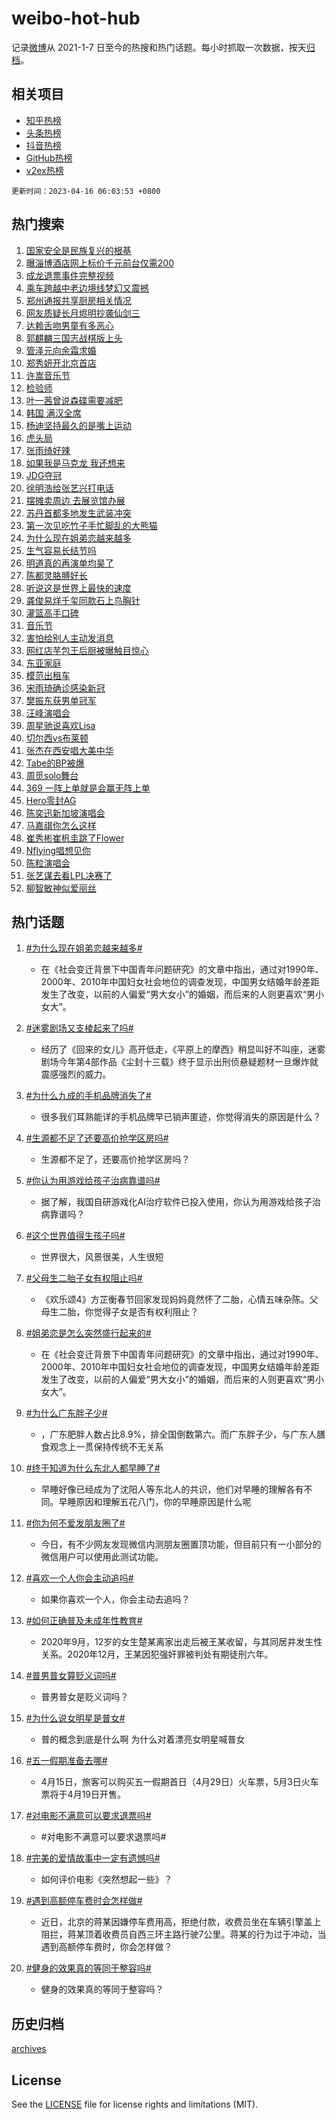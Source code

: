 # weibo-hot-hub

记录[微博](https://www.weibo.com)从 2021-1-7 日至今的热搜和热门话题。每小时抓取一次数据，按天[归档](archives)。

## 相关项目

- [知乎热榜](https://github.com/lonnyzhang423/zhihu-hot-hub)
- [头条热榜](https://github.com/lonnyzhang423/toutiao-hot-hub)
- [抖音热榜](https://github.com/lonnyzhang423/douyin-hot-hub)
- [GitHub热榜](https://github.com/lonnyzhang423/github-hot-hub)
- [v2ex热榜](https://github.com/lonnyzhang423/v2ex-hot-hub)


`更新时间：2023-04-16 06:03:53 +0800`

## 热门搜索

1. [国家安全是民族复兴的根基](https://m.weibo.cn/search?containerid=100103type%3D1%26t%3D10%26q%3D%23%E5%9B%BD%E5%AE%B6%E5%AE%89%E5%85%A8%E6%98%AF%E6%B0%91%E6%97%8F%E5%A4%8D%E5%85%B4%E7%9A%84%E6%A0%B9%E5%9F%BA%23&stream_entry_id=51&isnewpage=1&extparam=seat%3D1%26pos%3D0%26stream_entry_id%3D51%26cate%3D10103%26dgr%3D0%26filter_type%3Drealtimehot%26c_type%3D51%26display_time%3D1681596232%26pre_seqid%3D168159623212702736917&luicode=10000011&lfid=106003type%253D25%2526t%253D3%2526disable_hot%253D1%2526filter_type%253Drealtimehot)
1. [曝淄博酒店网上标价千元前台仅需200](https://m.weibo.cn/search?containerid=100103type%3D1%26t%3D10%26q%3D%23%E6%9B%9D%E6%B7%84%E5%8D%9A%E9%85%92%E5%BA%97%E7%BD%91%E4%B8%8A%E6%A0%87%E4%BB%B7%E5%8D%83%E5%85%83%E5%89%8D%E5%8F%B0%E4%BB%85%E9%9C%80200%23&stream_entry_id=31&isnewpage=1&extparam=seat%3D1%26realpos%3D1%26stream_entry_id%3D31%26flag%3D0%26dgr%3D0%26band_rank%3D1%26pos%3D0%26q%3D%2523%25E6%259B%259D%25E6%25B7%2584%25E5%258D%259A%25E9%2585%2592%25E5%25BA%2597%25E7%25BD%2591%25E4%25B8%258A%25E6%25A0%2587%25E4%25BB%25B7%25E5%258D%2583%25E5%2585%2583%25E5%2589%258D%25E5%258F%25B0%25E4%25BB%2585%25E9%259C%2580200%2523%26lcate%3D5001%26filter_type%3Drealtimehot%26c_type%3D31%26cate%3D5001%26display_time%3D1681596232%26pre_seqid%3D168159623212702736917&luicode=10000011&lfid=106003type%253D25%2526t%253D3%2526disable_hot%253D1%2526filter_type%253Drealtimehot)
1. [成龙退票事件完整视频](https://m.weibo.cn/search?containerid=100103type%3D1%26t%3D10%26q%3D%23%E6%88%90%E9%BE%99%E9%80%80%E7%A5%A8%E4%BA%8B%E4%BB%B6%E5%AE%8C%E6%95%B4%E8%A7%86%E9%A2%91%23&stream_entry_id=31&isnewpage=1&extparam=seat%3D1%26realpos%3D2%26stream_entry_id%3D31%26flag%3D0%26dgr%3D0%26band_rank%3D2%26pos%3D1%26q%3D%2523%25E6%2588%2590%25E9%25BE%2599%25E9%2580%2580%25E7%25A5%25A8%25E4%25BA%258B%25E4%25BB%25B6%25E5%25AE%258C%25E6%2595%25B4%25E8%25A7%2586%25E9%25A2%2591%2523%26lcate%3D5001%26filter_type%3Drealtimehot%26c_type%3D31%26cate%3D5001%26display_time%3D1681596232%26pre_seqid%3D168159623212702736917&luicode=10000011&lfid=106003type%253D25%2526t%253D3%2526disable_hot%253D1%2526filter_type%253Drealtimehot)
1. [乘车跨越中老边境线梦幻又震撼](https://m.weibo.cn/search?containerid=100103type%3D1%26t%3D10%26q%3D%23%E4%B9%98%E8%BD%A6%E8%B7%A8%E8%B6%8A%E4%B8%AD%E8%80%81%E8%BE%B9%E5%A2%83%E7%BA%BF%E6%A2%A6%E5%B9%BB%E5%8F%88%E9%9C%87%E6%92%BC%23&stream_entry_id=31&isnewpage=1&extparam=seat%3D1%26realpos%3D3%26stream_entry_id%3D31%26flag%3D0%26dgr%3D0%26band_rank%3D3%26pos%3D2%26q%3D%2523%25E4%25B9%2598%25E8%25BD%25A6%25E8%25B7%25A8%25E8%25B6%258A%25E4%25B8%25AD%25E8%2580%2581%25E8%25BE%25B9%25E5%25A2%2583%25E7%25BA%25BF%25E6%25A2%25A6%25E5%25B9%25BB%25E5%258F%2588%25E9%259C%2587%25E6%2592%25BC%2523%26lcate%3D5001%26filter_type%3Drealtimehot%26c_type%3D31%26cate%3D5001%26display_time%3D1681596232%26pre_seqid%3D168159623212702736917&luicode=10000011&lfid=106003type%253D25%2526t%253D3%2526disable_hot%253D1%2526filter_type%253Drealtimehot)
1. [郑州通报共享厨房相关情况](https://m.weibo.cn/search?containerid=100103type%3D1%26t%3D10%26q%3D%23%E9%83%91%E5%B7%9E%E9%80%9A%E6%8A%A5%E5%85%B1%E4%BA%AB%E5%8E%A8%E6%88%BF%E7%9B%B8%E5%85%B3%E6%83%85%E5%86%B5%23&stream_entry_id=31&isnewpage=1&extparam=seat%3D1%26realpos%3D4%26stream_entry_id%3D31%26flag%3D0%26dgr%3D0%26band_rank%3D4%26pos%3D3%26q%3D%2523%25E9%2583%2591%25E5%25B7%259E%25E9%2580%259A%25E6%258A%25A5%25E5%2585%25B1%25E4%25BA%25AB%25E5%258E%25A8%25E6%2588%25BF%25E7%259B%25B8%25E5%2585%25B3%25E6%2583%2585%25E5%2586%25B5%2523%26lcate%3D5001%26filter_type%3Drealtimehot%26c_type%3D31%26cate%3D5001%26display_time%3D1681596232%26pre_seqid%3D168159623212702736917&luicode=10000011&lfid=106003type%253D25%2526t%253D3%2526disable_hot%253D1%2526filter_type%253Drealtimehot)
1. [网友质疑长月烬明抄袭仙剑三](https://m.weibo.cn/search?containerid=100103type%3D1%26t%3D10%26q%3D%23%E7%BD%91%E5%8F%8B%E8%B4%A8%E7%96%91%E9%95%BF%E6%9C%88%E7%83%AC%E6%98%8E%E6%8A%84%E8%A2%AD%E4%BB%99%E5%89%91%E4%B8%89%23&stream_entry_id=31&isnewpage=1&extparam=seat%3D1%26realpos%3D5%26stream_entry_id%3D31%26flag%3D0%26dgr%3D0%26band_rank%3D5%26pos%3D4%26q%3D%2523%25E7%25BD%2591%25E5%258F%258B%25E8%25B4%25A8%25E7%2596%2591%25E9%2595%25BF%25E6%259C%2588%25E7%2583%25AC%25E6%2598%258E%25E6%258A%2584%25E8%25A2%25AD%25E4%25BB%2599%25E5%2589%2591%25E4%25B8%2589%2523%26lcate%3D5001%26filter_type%3Drealtimehot%26c_type%3D31%26cate%3D5001%26display_time%3D1681596232%26pre_seqid%3D168159623212702736917&luicode=10000011&lfid=106003type%253D25%2526t%253D3%2526disable_hot%253D1%2526filter_type%253Drealtimehot)
1. [达赖舌吻男童有多恶心](https://m.weibo.cn/search?containerid=100103type%3D1%26t%3D10%26q%3D%E8%BE%BE%E8%B5%96%E8%88%8C%E5%90%BB%E7%94%B7%E7%AB%A5%E6%9C%89%E5%A4%9A%E6%81%B6%E5%BF%83&stream_entry_id=31&isnewpage=1&extparam=seat%3D1%26realpos%3D6%26stream_entry_id%3D31%26flag%3D2%26dgr%3D0%26band_rank%3D6%26pos%3D5%26q%3D%25E8%25BE%25BE%25E8%25B5%2596%25E8%2588%258C%25E5%2590%25BB%25E7%2594%25B7%25E7%25AB%25A5%25E6%259C%2589%25E5%25A4%259A%25E6%2581%25B6%25E5%25BF%2583%26lcate%3D5001%26filter_type%3Drealtimehot%26c_type%3D31%26cate%3D5001%26display_time%3D1681596232%26pre_seqid%3D168159623212702736917&luicode=10000011&lfid=106003type%253D25%2526t%253D3%2526disable_hot%253D1%2526filter_type%253Drealtimehot)
1. [郭麒麟三国志战棋版上头](https://m.weibo.cn/search?containerid=100103type%3D1%26t%3D10%26q%3D%23%E9%83%AD%E9%BA%92%E9%BA%9F%E4%B8%89%E5%9B%BD%E5%BF%97%E6%88%98%E6%A3%8B%E7%89%88%E4%B8%8A%E5%A4%B4%23&stream_entry_id=31&isnewpage=1&extparam=seat%3D1%26stream_entry_id%3D31%26adid%3D186365%26dgr%3D0%26band_rank%3D7%26topic_ad%3D1%26pos%3D6%26q%3D%2523%25E9%2583%25AD%25E9%25BA%2592%25E9%25BA%259F%25E4%25B8%2589%25E5%259B%25BD%25E5%25BF%2597%25E6%2588%2598%25E6%25A3%258B%25E7%2589%2588%25E4%25B8%258A%25E5%25A4%25B4%2523%26lcate%3D5001%26filter_type%3Drealtimehot%26c_type%3D31%26cate%3D5001%26display_time%3D1681596232%26pre_seqid%3D168159623212702736917&luicode=10000011&lfid=106003type%253D25%2526t%253D3%2526disable_hot%253D1%2526filter_type%253Drealtimehot)
1. [管泽元向余霜求婚](https://m.weibo.cn/search?containerid=100103type%3D1%26t%3D10%26q%3D%23%E7%AE%A1%E6%B3%BD%E5%85%83%E5%90%91%E4%BD%99%E9%9C%9C%E6%B1%82%E5%A9%9A%23&stream_entry_id=31&isnewpage=1&extparam=seat%3D1%26realpos%3D7%26stream_entry_id%3D31%26flag%3D0%26dgr%3D0%26band_rank%3D7%26pos%3D7%26q%3D%2523%25E7%25AE%25A1%25E6%25B3%25BD%25E5%2585%2583%25E5%2590%2591%25E4%25BD%2599%25E9%259C%259C%25E6%25B1%2582%25E5%25A9%259A%2523%26lcate%3D5001%26filter_type%3Drealtimehot%26c_type%3D31%26cate%3D5001%26display_time%3D1681596232%26pre_seqid%3D168159623212702736917&luicode=10000011&lfid=106003type%253D25%2526t%253D3%2526disable_hot%253D1%2526filter_type%253Drealtimehot)
1. [郑秀妍开北京首店](https://m.weibo.cn/search?containerid=100103type%3D1%26t%3D10%26q%3D%23%E9%83%91%E7%A7%80%E5%A6%8D%E5%BC%80%E5%8C%97%E4%BA%AC%E9%A6%96%E5%BA%97%23&stream_entry_id=31&isnewpage=1&extparam=seat%3D1%26realpos%3D8%26stream_entry_id%3D31%26flag%3D0%26dgr%3D0%26band_rank%3D8%26pos%3D8%26q%3D%2523%25E9%2583%2591%25E7%25A7%2580%25E5%25A6%258D%25E5%25BC%2580%25E5%258C%2597%25E4%25BA%25AC%25E9%25A6%2596%25E5%25BA%2597%2523%26lcate%3D5001%26filter_type%3Drealtimehot%26c_type%3D31%26cate%3D5001%26display_time%3D1681596232%26pre_seqid%3D168159623212702736917&luicode=10000011&lfid=106003type%253D25%2526t%253D3%2526disable_hot%253D1%2526filter_type%253Drealtimehot)
1. [许嵩音乐节](https://m.weibo.cn/search?containerid=100103type%3D1%26t%3D10%26q%3D%E8%AE%B8%E5%B5%A9%E9%9F%B3%E4%B9%90%E8%8A%82&stream_entry_id=31&isnewpage=1&extparam=seat%3D1%26realpos%3D9%26stream_entry_id%3D31%26flag%3D0%26dgr%3D0%26band_rank%3D9%26pos%3D9%26q%3D%25E8%25AE%25B8%25E5%25B5%25A9%25E9%259F%25B3%25E4%25B9%2590%25E8%258A%2582%26lcate%3D5001%26filter_type%3Drealtimehot%26c_type%3D31%26cate%3D5001%26display_time%3D1681596232%26pre_seqid%3D168159623212702736917&luicode=10000011&lfid=106003type%253D25%2526t%253D3%2526disable_hot%253D1%2526filter_type%253Drealtimehot)
1. [检验师](https://m.weibo.cn/search?containerid=100103type%3D1%26t%3D10%26q%3D%E6%A3%80%E9%AA%8C%E5%B8%88&stream_entry_id=31&isnewpage=1&extparam=seat%3D1%26realpos%3D10%26stream_entry_id%3D31%26flag%3D0%26dgr%3D0%26band_rank%3D10%26pos%3D10%26q%3D%25E6%25A3%2580%25E9%25AA%258C%25E5%25B8%2588%26lcate%3D5001%26filter_type%3Drealtimehot%26c_type%3D31%26cate%3D5001%26display_time%3D1681596232%26pre_seqid%3D168159623212702736917&luicode=10000011&lfid=106003type%253D25%2526t%253D3%2526disable_hot%253D1%2526filter_type%253Drealtimehot)
1. [叶一茜曾说森碟需要减肥](https://m.weibo.cn/search?containerid=100103type%3D1%26t%3D10%26q%3D%23%E5%8F%B6%E4%B8%80%E8%8C%9C%E6%9B%BE%E8%AF%B4%E6%A3%AE%E7%A2%9F%E9%9C%80%E8%A6%81%E5%87%8F%E8%82%A5%23&stream_entry_id=31&isnewpage=1&extparam=seat%3D1%26realpos%3D11%26stream_entry_id%3D31%26flag%3D0%26dgr%3D0%26band_rank%3D11%26pos%3D11%26q%3D%2523%25E5%258F%25B6%25E4%25B8%2580%25E8%258C%259C%25E6%259B%25BE%25E8%25AF%25B4%25E6%25A3%25AE%25E7%25A2%259F%25E9%259C%2580%25E8%25A6%2581%25E5%2587%258F%25E8%2582%25A5%2523%26lcate%3D5001%26filter_type%3Drealtimehot%26c_type%3D31%26cate%3D5001%26display_time%3D1681596232%26pre_seqid%3D168159623212702736917&luicode=10000011&lfid=106003type%253D25%2526t%253D3%2526disable_hot%253D1%2526filter_type%253Drealtimehot)
1. [韩国 满汉全席](https://m.weibo.cn/search?containerid=100103type%3D1%26t%3D10%26q%3D%E9%9F%A9%E5%9B%BD+%E6%BB%A1%E6%B1%89%E5%85%A8%E5%B8%AD&stream_entry_id=31&isnewpage=1&extparam=seat%3D1%26realpos%3D12%26stream_entry_id%3D31%26flag%3D0%26dgr%3D0%26band_rank%3D12%26pos%3D12%26q%3D%25E9%259F%25A9%25E5%259B%25BD%2520%25E6%25BB%25A1%25E6%25B1%2589%25E5%2585%25A8%25E5%25B8%25AD%26lcate%3D5001%26filter_type%3Drealtimehot%26c_type%3D31%26cate%3D5001%26display_time%3D1681596232%26pre_seqid%3D168159623212702736917&luicode=10000011&lfid=106003type%253D25%2526t%253D3%2526disable_hot%253D1%2526filter_type%253Drealtimehot)
1. [杨迪坚持最久的是嘴上运动](https://m.weibo.cn/search?containerid=100103type%3D1%26t%3D10%26q%3D%23%E6%9D%A8%E8%BF%AA%E5%9D%9A%E6%8C%81%E6%9C%80%E4%B9%85%E7%9A%84%E6%98%AF%E5%98%B4%E4%B8%8A%E8%BF%90%E5%8A%A8%23&stream_entry_id=31&isnewpage=1&extparam=seat%3D1%26realpos%3D13%26stream_entry_id%3D31%26flag%3D0%26dgr%3D0%26band_rank%3D13%26pos%3D13%26q%3D%2523%25E6%259D%25A8%25E8%25BF%25AA%25E5%259D%259A%25E6%258C%2581%25E6%259C%2580%25E4%25B9%2585%25E7%259A%2584%25E6%2598%25AF%25E5%2598%25B4%25E4%25B8%258A%25E8%25BF%2590%25E5%258A%25A8%2523%26lcate%3D5001%26filter_type%3Drealtimehot%26c_type%3D31%26cate%3D5001%26display_time%3D1681596232%26pre_seqid%3D168159623212702736917&luicode=10000011&lfid=106003type%253D25%2526t%253D3%2526disable_hot%253D1%2526filter_type%253Drealtimehot)
1. [虎头局](https://m.weibo.cn/search?containerid=100103type%3D1%26t%3D10%26q%3D%E8%99%8E%E5%A4%B4%E5%B1%80&stream_entry_id=31&isnewpage=1&extparam=seat%3D1%26realpos%3D14%26stream_entry_id%3D31%26flag%3D1%26dgr%3D0%26band_rank%3D14%26pos%3D14%26q%3D%25E8%2599%258E%25E5%25A4%25B4%25E5%25B1%2580%26lcate%3D5001%26filter_type%3Drealtimehot%26c_type%3D31%26cate%3D5001%26display_time%3D1681596232%26pre_seqid%3D168159623212702736917&luicode=10000011&lfid=106003type%253D25%2526t%253D3%2526disable_hot%253D1%2526filter_type%253Drealtimehot)
1. [张雨绮好辣](https://m.weibo.cn/search?containerid=100103type%3D1%26t%3D10%26q%3D%E5%BC%A0%E9%9B%A8%E7%BB%AE%E5%A5%BD%E8%BE%A3&stream_entry_id=31&isnewpage=1&extparam=seat%3D1%26realpos%3D15%26stream_entry_id%3D31%26flag%3D0%26dgr%3D0%26band_rank%3D15%26pos%3D15%26q%3D%25E5%25BC%25A0%25E9%259B%25A8%25E7%25BB%25AE%25E5%25A5%25BD%25E8%25BE%25A3%26lcate%3D5001%26filter_type%3Drealtimehot%26c_type%3D31%26cate%3D5001%26display_time%3D1681596232%26pre_seqid%3D168159623212702736917&luicode=10000011&lfid=106003type%253D25%2526t%253D3%2526disable_hot%253D1%2526filter_type%253Drealtimehot)
1. [如果我是马克龙 我还想来](https://m.weibo.cn/search?containerid=100103type%3D1%26t%3D10%26q%3D%E5%A6%82%E6%9E%9C%E6%88%91%E6%98%AF%E9%A9%AC%E5%85%8B%E9%BE%99+%E6%88%91%E8%BF%98%E6%83%B3%E6%9D%A5&stream_entry_id=31&isnewpage=1&extparam=seat%3D1%26realpos%3D16%26stream_entry_id%3D31%26flag%3D0%26dgr%3D0%26band_rank%3D16%26pos%3D16%26q%3D%25E5%25A6%2582%25E6%259E%259C%25E6%2588%2591%25E6%2598%25AF%25E9%25A9%25AC%25E5%2585%258B%25E9%25BE%2599%2520%25E6%2588%2591%25E8%25BF%2598%25E6%2583%25B3%25E6%259D%25A5%26lcate%3D5001%26filter_type%3Drealtimehot%26c_type%3D31%26cate%3D5001%26display_time%3D1681596232%26pre_seqid%3D168159623212702736917&luicode=10000011&lfid=106003type%253D25%2526t%253D3%2526disable_hot%253D1%2526filter_type%253Drealtimehot)
1. [JDG夺冠](https://m.weibo.cn/search?containerid=100103type%3D1%26t%3D10%26q%3DJDG%E5%A4%BA%E5%86%A0&stream_entry_id=31&isnewpage=1&extparam=seat%3D1%26realpos%3D17%26stream_entry_id%3D31%26flag%3D0%26dgr%3D0%26band_rank%3D17%26pos%3D17%26q%3DJDG%25E5%25A4%25BA%25E5%2586%25A0%26lcate%3D5001%26filter_type%3Drealtimehot%26c_type%3D31%26cate%3D5001%26display_time%3D1681596232%26pre_seqid%3D168159623212702736917&luicode=10000011&lfid=106003type%253D25%2526t%253D3%2526disable_hot%253D1%2526filter_type%253Drealtimehot)
1. [徐明浩给张艺兴打电话](https://m.weibo.cn/search?containerid=100103type%3D1%26t%3D10%26q%3D%23%E5%BE%90%E6%98%8E%E6%B5%A9%E7%BB%99%E5%BC%A0%E8%89%BA%E5%85%B4%E6%89%93%E7%94%B5%E8%AF%9D%23&stream_entry_id=31&isnewpage=1&extparam=seat%3D1%26realpos%3D18%26stream_entry_id%3D31%26flag%3D0%26dgr%3D0%26band_rank%3D18%26pos%3D18%26q%3D%2523%25E5%25BE%2590%25E6%2598%258E%25E6%25B5%25A9%25E7%25BB%2599%25E5%25BC%25A0%25E8%2589%25BA%25E5%2585%25B4%25E6%2589%2593%25E7%2594%25B5%25E8%25AF%259D%2523%26lcate%3D5001%26filter_type%3Drealtimehot%26c_type%3D31%26cate%3D5001%26display_time%3D1681596232%26pre_seqid%3D168159623212702736917&luicode=10000011&lfid=106003type%253D25%2526t%253D3%2526disable_hot%253D1%2526filter_type%253Drealtimehot)
1. [摆摊卖周边 去展览馆办展](https://m.weibo.cn/search?containerid=100103type%3D1%26t%3D10%26q%3D%E6%91%86%E6%91%8A%E5%8D%96%E5%91%A8%E8%BE%B9+%E5%8E%BB%E5%B1%95%E8%A7%88%E9%A6%86%E5%8A%9E%E5%B1%95&stream_entry_id=31&isnewpage=1&extparam=seat%3D1%26realpos%3D19%26stream_entry_id%3D31%26flag%3D0%26dgr%3D0%26band_rank%3D19%26pos%3D19%26q%3D%25E6%2591%2586%25E6%2591%258A%25E5%258D%2596%25E5%2591%25A8%25E8%25BE%25B9%2520%25E5%258E%25BB%25E5%25B1%2595%25E8%25A7%2588%25E9%25A6%2586%25E5%258A%259E%25E5%25B1%2595%26lcate%3D5001%26filter_type%3Drealtimehot%26c_type%3D31%26cate%3D5001%26display_time%3D1681596232%26pre_seqid%3D168159623212702736917&luicode=10000011&lfid=106003type%253D25%2526t%253D3%2526disable_hot%253D1%2526filter_type%253Drealtimehot)
1. [苏丹首都多地发生武装冲突](https://m.weibo.cn/search?containerid=100103type%3D1%26t%3D10%26q%3D%23%E8%8B%8F%E4%B8%B9%E9%A6%96%E9%83%BD%E5%A4%9A%E5%9C%B0%E5%8F%91%E7%94%9F%E6%AD%A6%E8%A3%85%E5%86%B2%E7%AA%81%23&stream_entry_id=31&isnewpage=1&extparam=seat%3D1%26realpos%3D20%26stream_entry_id%3D31%26flag%3D0%26dgr%3D0%26band_rank%3D20%26pos%3D20%26q%3D%2523%25E8%258B%258F%25E4%25B8%25B9%25E9%25A6%2596%25E9%2583%25BD%25E5%25A4%259A%25E5%259C%25B0%25E5%258F%2591%25E7%2594%259F%25E6%25AD%25A6%25E8%25A3%2585%25E5%2586%25B2%25E7%25AA%2581%2523%26lcate%3D5001%26filter_type%3Drealtimehot%26c_type%3D31%26cate%3D5001%26display_time%3D1681596232%26pre_seqid%3D168159623212702736917&luicode=10000011&lfid=106003type%253D25%2526t%253D3%2526disable_hot%253D1%2526filter_type%253Drealtimehot)
1. [第一次见吃竹子手忙脚乱的大熊猫](https://m.weibo.cn/search?containerid=100103type%3D1%26t%3D10%26q%3D%23%E7%AC%AC%E4%B8%80%E6%AC%A1%E8%A7%81%E5%90%83%E7%AB%B9%E5%AD%90%E6%89%8B%E5%BF%99%E8%84%9A%E4%B9%B1%E7%9A%84%E5%A4%A7%E7%86%8A%E7%8C%AB%23&stream_entry_id=31&isnewpage=1&extparam=seat%3D1%26realpos%3D21%26stream_entry_id%3D31%26flag%3D0%26dgr%3D0%26band_rank%3D21%26pos%3D21%26q%3D%2523%25E7%25AC%25AC%25E4%25B8%2580%25E6%25AC%25A1%25E8%25A7%2581%25E5%2590%2583%25E7%25AB%25B9%25E5%25AD%2590%25E6%2589%258B%25E5%25BF%2599%25E8%2584%259A%25E4%25B9%25B1%25E7%259A%2584%25E5%25A4%25A7%25E7%2586%258A%25E7%258C%25AB%2523%26lcate%3D5001%26filter_type%3Drealtimehot%26c_type%3D31%26cate%3D5001%26display_time%3D1681596232%26pre_seqid%3D168159623212702736917&luicode=10000011&lfid=106003type%253D25%2526t%253D3%2526disable_hot%253D1%2526filter_type%253Drealtimehot)
1. [为什么现在姐弟恋越来越多](https://m.weibo.cn/search?containerid=100103type%3D1%26t%3D10%26q%3D%23%E4%B8%BA%E4%BB%80%E4%B9%88%E7%8E%B0%E5%9C%A8%E5%A7%90%E5%BC%9F%E6%81%8B%E8%B6%8A%E6%9D%A5%E8%B6%8A%E5%A4%9A%23&stream_entry_id=31&isnewpage=1&extparam=seat%3D1%26realpos%3D22%26stream_entry_id%3D31%26flag%3D0%26dgr%3D0%26band_rank%3D22%26pos%3D22%26q%3D%2523%25E4%25B8%25BA%25E4%25BB%2580%25E4%25B9%2588%25E7%258E%25B0%25E5%259C%25A8%25E5%25A7%2590%25E5%25BC%259F%25E6%2581%258B%25E8%25B6%258A%25E6%259D%25A5%25E8%25B6%258A%25E5%25A4%259A%2523%26lcate%3D5001%26filter_type%3Drealtimehot%26c_type%3D31%26cate%3D5001%26display_time%3D1681596232%26pre_seqid%3D168159623212702736917&luicode=10000011&lfid=106003type%253D25%2526t%253D3%2526disable_hot%253D1%2526filter_type%253Drealtimehot)
1. [生气容易长结节吗](https://m.weibo.cn/search?containerid=100103type%3D1%26t%3D10%26q%3D%23%E7%94%9F%E6%B0%94%E5%AE%B9%E6%98%93%E9%95%BF%E7%BB%93%E8%8A%82%E5%90%97%23&stream_entry_id=31&isnewpage=1&extparam=seat%3D1%26realpos%3D23%26stream_entry_id%3D31%26flag%3D0%26dgr%3D0%26band_rank%3D23%26pos%3D23%26q%3D%2523%25E7%2594%259F%25E6%25B0%2594%25E5%25AE%25B9%25E6%2598%2593%25E9%2595%25BF%25E7%25BB%2593%25E8%258A%2582%25E5%2590%2597%2523%26lcate%3D5001%26filter_type%3Drealtimehot%26c_type%3D31%26cate%3D5001%26display_time%3D1681596232%26pre_seqid%3D168159623212702736917&luicode=10000011&lfid=106003type%253D25%2526t%253D3%2526disable_hot%253D1%2526filter_type%253Drealtimehot)
1. [明道真的再演单均昊了](https://m.weibo.cn/search?containerid=100103type%3D1%26t%3D10%26q%3D%23%E6%98%8E%E9%81%93%E7%9C%9F%E7%9A%84%E5%86%8D%E6%BC%94%E5%8D%95%E5%9D%87%E6%98%8A%E4%BA%86%23&stream_entry_id=31&isnewpage=1&extparam=seat%3D1%26realpos%3D24%26stream_entry_id%3D31%26flag%3D0%26dgr%3D0%26band_rank%3D24%26pos%3D24%26q%3D%2523%25E6%2598%258E%25E9%2581%2593%25E7%259C%259F%25E7%259A%2584%25E5%2586%258D%25E6%25BC%2594%25E5%258D%2595%25E5%259D%2587%25E6%2598%258A%25E4%25BA%2586%2523%26lcate%3D5001%26filter_type%3Drealtimehot%26c_type%3D31%26cate%3D5001%26display_time%3D1681596232%26pre_seqid%3D168159623212702736917&luicode=10000011&lfid=106003type%253D25%2526t%253D3%2526disable_hot%253D1%2526filter_type%253Drealtimehot)
1. [陈都灵胳膊好长](https://m.weibo.cn/search?containerid=100103type%3D1%26t%3D10%26q%3D%23%E9%99%88%E9%83%BD%E7%81%B5%E8%83%B3%E8%86%8A%E5%A5%BD%E9%95%BF%23&stream_entry_id=31&isnewpage=1&extparam=seat%3D1%26realpos%3D25%26stream_entry_id%3D31%26flag%3D0%26dgr%3D0%26band_rank%3D25%26pos%3D25%26q%3D%2523%25E9%2599%2588%25E9%2583%25BD%25E7%2581%25B5%25E8%2583%25B3%25E8%2586%258A%25E5%25A5%25BD%25E9%2595%25BF%2523%26lcate%3D5001%26filter_type%3Drealtimehot%26c_type%3D31%26cate%3D5001%26display_time%3D1681596232%26pre_seqid%3D168159623212702736917&luicode=10000011&lfid=106003type%253D25%2526t%253D3%2526disable_hot%253D1%2526filter_type%253Drealtimehot)
1. [听说这是世界上最快的速度](https://m.weibo.cn/search?containerid=100103type%3D1%26t%3D10%26q%3D%23%E5%90%AC%E8%AF%B4%E8%BF%99%E6%98%AF%E4%B8%96%E7%95%8C%E4%B8%8A%E6%9C%80%E5%BF%AB%E7%9A%84%E9%80%9F%E5%BA%A6%23&stream_entry_id=31&isnewpage=1&extparam=seat%3D1%26realpos%3D26%26stream_entry_id%3D31%26flag%3D0%26dgr%3D0%26band_rank%3D26%26pos%3D26%26q%3D%2523%25E5%2590%25AC%25E8%25AF%25B4%25E8%25BF%2599%25E6%2598%25AF%25E4%25B8%2596%25E7%2595%258C%25E4%25B8%258A%25E6%259C%2580%25E5%25BF%25AB%25E7%259A%2584%25E9%2580%259F%25E5%25BA%25A6%2523%26lcate%3D5001%26filter_type%3Drealtimehot%26c_type%3D31%26cate%3D5001%26display_time%3D1681596232%26pre_seqid%3D168159623212702736917&luicode=10000011&lfid=106003type%253D25%2526t%253D3%2526disable_hot%253D1%2526filter_type%253Drealtimehot)
1. [龚俊易烊千玺同款石上鸟胸针](https://m.weibo.cn/search?containerid=100103type%3D1%26t%3D10%26q%3D%23%E9%BE%9A%E4%BF%8A%E6%98%93%E7%83%8A%E5%8D%83%E7%8E%BA%E5%90%8C%E6%AC%BE%E7%9F%B3%E4%B8%8A%E9%B8%9F%E8%83%B8%E9%92%88%23&stream_entry_id=31&isnewpage=1&extparam=seat%3D1%26realpos%3D27%26stream_entry_id%3D31%26flag%3D0%26dgr%3D0%26band_rank%3D27%26pos%3D27%26q%3D%2523%25E9%25BE%259A%25E4%25BF%258A%25E6%2598%2593%25E7%2583%258A%25E5%258D%2583%25E7%258E%25BA%25E5%2590%258C%25E6%25AC%25BE%25E7%259F%25B3%25E4%25B8%258A%25E9%25B8%259F%25E8%2583%25B8%25E9%2592%2588%2523%26lcate%3D5001%26filter_type%3Drealtimehot%26c_type%3D31%26cate%3D5001%26display_time%3D1681596232%26pre_seqid%3D168159623212702736917&luicode=10000011&lfid=106003type%253D25%2526t%253D3%2526disable_hot%253D1%2526filter_type%253Drealtimehot)
1. [灌篮高手口碑](https://m.weibo.cn/search?containerid=100103type%3D1%26t%3D10%26q%3D%23%E7%81%8C%E7%AF%AE%E9%AB%98%E6%89%8B%E5%8F%A3%E7%A2%91%23&stream_entry_id=31&isnewpage=1&extparam=seat%3D1%26realpos%3D28%26stream_entry_id%3D31%26flag%3D0%26dgr%3D0%26band_rank%3D28%26pos%3D28%26q%3D%2523%25E7%2581%258C%25E7%25AF%25AE%25E9%25AB%2598%25E6%2589%258B%25E5%258F%25A3%25E7%25A2%2591%2523%26lcate%3D5001%26filter_type%3Drealtimehot%26c_type%3D31%26cate%3D5001%26display_time%3D1681596232%26pre_seqid%3D168159623212702736917&luicode=10000011&lfid=106003type%253D25%2526t%253D3%2526disable_hot%253D1%2526filter_type%253Drealtimehot)
1. [音乐节](https://m.weibo.cn/search?containerid=100103type%3D1%26t%3D10%26q%3D%E9%9F%B3%E4%B9%90%E8%8A%82&stream_entry_id=31&isnewpage=1&extparam=seat%3D1%26realpos%3D29%26stream_entry_id%3D31%26flag%3D0%26dgr%3D0%26band_rank%3D29%26pos%3D29%26q%3D%25E9%259F%25B3%25E4%25B9%2590%25E8%258A%2582%26lcate%3D5001%26filter_type%3Drealtimehot%26c_type%3D31%26cate%3D5001%26display_time%3D1681596232%26pre_seqid%3D168159623212702736917&luicode=10000011&lfid=106003type%253D25%2526t%253D3%2526disable_hot%253D1%2526filter_type%253Drealtimehot)
1. [害怕给别人主动发消息](https://m.weibo.cn/search?containerid=100103type%3D1%26t%3D10%26q%3D%23%E5%AE%B3%E6%80%95%E7%BB%99%E5%88%AB%E4%BA%BA%E4%B8%BB%E5%8A%A8%E5%8F%91%E6%B6%88%E6%81%AF%23&stream_entry_id=31&isnewpage=1&extparam=seat%3D1%26realpos%3D30%26stream_entry_id%3D31%26flag%3D0%26dgr%3D0%26band_rank%3D30%26pos%3D30%26q%3D%2523%25E5%25AE%25B3%25E6%2580%2595%25E7%25BB%2599%25E5%2588%25AB%25E4%25BA%25BA%25E4%25B8%25BB%25E5%258A%25A8%25E5%258F%2591%25E6%25B6%2588%25E6%2581%25AF%2523%26lcate%3D5001%26filter_type%3Drealtimehot%26c_type%3D31%26cate%3D5001%26display_time%3D1681596232%26pre_seqid%3D168159623212702736917&luicode=10000011&lfid=106003type%253D25%2526t%253D3%2526disable_hot%253D1%2526filter_type%253Drealtimehot)
1. [网红店芋包王后厨被曝触目惊心](https://m.weibo.cn/search?containerid=100103type%3D1%26t%3D10%26q%3D%23%E7%BD%91%E7%BA%A2%E5%BA%97%E8%8A%8B%E5%8C%85%E7%8E%8B%E5%90%8E%E5%8E%A8%E8%A2%AB%E6%9B%9D%E8%A7%A6%E7%9B%AE%E6%83%8A%E5%BF%83%23&stream_entry_id=31&isnewpage=1&extparam=seat%3D1%26realpos%3D31%26stream_entry_id%3D31%26flag%3D0%26dgr%3D0%26band_rank%3D31%26pos%3D31%26q%3D%2523%25E7%25BD%2591%25E7%25BA%25A2%25E5%25BA%2597%25E8%258A%258B%25E5%258C%2585%25E7%258E%258B%25E5%2590%258E%25E5%258E%25A8%25E8%25A2%25AB%25E6%259B%259D%25E8%25A7%25A6%25E7%259B%25AE%25E6%2583%258A%25E5%25BF%2583%2523%26lcate%3D5001%26filter_type%3Drealtimehot%26c_type%3D31%26cate%3D5001%26display_time%3D1681596232%26pre_seqid%3D168159623212702736917&luicode=10000011&lfid=106003type%253D25%2526t%253D3%2526disable_hot%253D1%2526filter_type%253Drealtimehot)
1. [东亚家庭](https://m.weibo.cn/search?containerid=100103type%3D1%26t%3D10%26q%3D%E4%B8%9C%E4%BA%9A%E5%AE%B6%E5%BA%AD&stream_entry_id=31&isnewpage=1&extparam=seat%3D1%26realpos%3D32%26stream_entry_id%3D31%26flag%3D0%26dgr%3D0%26band_rank%3D32%26pos%3D32%26q%3D%25E4%25B8%259C%25E4%25BA%259A%25E5%25AE%25B6%25E5%25BA%25AD%26lcate%3D5001%26filter_type%3Drealtimehot%26c_type%3D31%26cate%3D5001%26display_time%3D1681596232%26pre_seqid%3D168159623212702736917&luicode=10000011&lfid=106003type%253D25%2526t%253D3%2526disable_hot%253D1%2526filter_type%253Drealtimehot)
1. [模范出租车](https://m.weibo.cn/search?containerid=100103type%3D1%26t%3D10%26q%3D%E6%A8%A1%E8%8C%83%E5%87%BA%E7%A7%9F%E8%BD%A6&stream_entry_id=31&isnewpage=1&extparam=seat%3D1%26realpos%3D33%26stream_entry_id%3D31%26flag%3D0%26dgr%3D0%26band_rank%3D33%26pos%3D33%26q%3D%25E6%25A8%25A1%25E8%258C%2583%25E5%2587%25BA%25E7%25A7%259F%25E8%25BD%25A6%26lcate%3D5001%26filter_type%3Drealtimehot%26c_type%3D31%26cate%3D5001%26display_time%3D1681596232%26pre_seqid%3D168159623212702736917&luicode=10000011&lfid=106003type%253D25%2526t%253D3%2526disable_hot%253D1%2526filter_type%253Drealtimehot)
1. [宋雨琦确诊感染新冠](https://m.weibo.cn/search?containerid=100103type%3D1%26t%3D10%26q%3D%23%E5%AE%8B%E9%9B%A8%E7%90%A6%E7%A1%AE%E8%AF%8A%E6%84%9F%E6%9F%93%E6%96%B0%E5%86%A0%23&stream_entry_id=31&isnewpage=1&extparam=seat%3D1%26realpos%3D34%26stream_entry_id%3D31%26flag%3D0%26dgr%3D0%26band_rank%3D34%26pos%3D34%26q%3D%2523%25E5%25AE%258B%25E9%259B%25A8%25E7%2590%25A6%25E7%25A1%25AE%25E8%25AF%258A%25E6%2584%259F%25E6%259F%2593%25E6%2596%25B0%25E5%2586%25A0%2523%26lcate%3D5001%26filter_type%3Drealtimehot%26c_type%3D31%26cate%3D5001%26display_time%3D1681596232%26pre_seqid%3D168159623212702736917&luicode=10000011&lfid=106003type%253D25%2526t%253D3%2526disable_hot%253D1%2526filter_type%253Drealtimehot)
1. [樊振东获男单冠军](https://m.weibo.cn/search?containerid=100103type%3D1%26t%3D10%26q%3D%23%E6%A8%8A%E6%8C%AF%E4%B8%9C%E8%8E%B7%E7%94%B7%E5%8D%95%E5%86%A0%E5%86%9B%23&stream_entry_id=31&isnewpage=1&extparam=seat%3D1%26realpos%3D35%26stream_entry_id%3D31%26flag%3D0%26dgr%3D0%26band_rank%3D35%26pos%3D35%26q%3D%2523%25E6%25A8%258A%25E6%258C%25AF%25E4%25B8%259C%25E8%258E%25B7%25E7%2594%25B7%25E5%258D%2595%25E5%2586%25A0%25E5%2586%259B%2523%26lcate%3D5001%26filter_type%3Drealtimehot%26c_type%3D31%26cate%3D5001%26display_time%3D1681596232%26pre_seqid%3D168159623212702736917&luicode=10000011&lfid=106003type%253D25%2526t%253D3%2526disable_hot%253D1%2526filter_type%253Drealtimehot)
1. [汪峰演唱会](https://m.weibo.cn/search?containerid=100103type%3D1%26t%3D10%26q%3D%E6%B1%AA%E5%B3%B0%E6%BC%94%E5%94%B1%E4%BC%9A&stream_entry_id=31&isnewpage=1&extparam=seat%3D1%26realpos%3D36%26stream_entry_id%3D31%26flag%3D0%26dgr%3D0%26band_rank%3D36%26pos%3D36%26q%3D%25E6%25B1%25AA%25E5%25B3%25B0%25E6%25BC%2594%25E5%2594%25B1%25E4%25BC%259A%26lcate%3D5001%26filter_type%3Drealtimehot%26c_type%3D31%26cate%3D5001%26display_time%3D1681596232%26pre_seqid%3D168159623212702736917&luicode=10000011&lfid=106003type%253D25%2526t%253D3%2526disable_hot%253D1%2526filter_type%253Drealtimehot)
1. [周星驰说喜欢Lisa](https://m.weibo.cn/search?containerid=100103type%3D1%26t%3D10%26q%3D%23%E5%91%A8%E6%98%9F%E9%A9%B0%E8%AF%B4%E5%96%9C%E6%AC%A2Lisa%23&stream_entry_id=31&isnewpage=1&extparam=seat%3D1%26realpos%3D37%26stream_entry_id%3D31%26flag%3D0%26dgr%3D0%26band_rank%3D37%26pos%3D37%26q%3D%2523%25E5%2591%25A8%25E6%2598%259F%25E9%25A9%25B0%25E8%25AF%25B4%25E5%2596%259C%25E6%25AC%25A2Lisa%2523%26lcate%3D5001%26filter_type%3Drealtimehot%26c_type%3D31%26cate%3D5001%26display_time%3D1681596232%26pre_seqid%3D168159623212702736917&luicode=10000011&lfid=106003type%253D25%2526t%253D3%2526disable_hot%253D1%2526filter_type%253Drealtimehot)
1. [切尔西vs布莱顿](https://m.weibo.cn/search?containerid=100103type%3D1%26t%3D10%26q%3D%23%E5%88%87%E5%B0%94%E8%A5%BFvs%E5%B8%83%E8%8E%B1%E9%A1%BF%23&stream_entry_id=31&isnewpage=1&extparam=seat%3D1%26realpos%3D38%26stream_entry_id%3D31%26flag%3D0%26dgr%3D0%26band_rank%3D38%26pos%3D38%26q%3D%2523%25E5%2588%2587%25E5%25B0%2594%25E8%25A5%25BFvs%25E5%25B8%2583%25E8%258E%25B1%25E9%25A1%25BF%2523%26lcate%3D5001%26filter_type%3Drealtimehot%26c_type%3D31%26cate%3D5001%26display_time%3D1681596232%26pre_seqid%3D168159623212702736917&luicode=10000011&lfid=106003type%253D25%2526t%253D3%2526disable_hot%253D1%2526filter_type%253Drealtimehot)
1. [张杰在西安唱大美中华](https://m.weibo.cn/search?containerid=100103type%3D1%26t%3D10%26q%3D%23%E5%BC%A0%E6%9D%B0%E5%9C%A8%E8%A5%BF%E5%AE%89%E5%94%B1%E5%A4%A7%E7%BE%8E%E4%B8%AD%E5%8D%8E%23&stream_entry_id=31&isnewpage=1&extparam=seat%3D1%26realpos%3D39%26stream_entry_id%3D31%26flag%3D0%26dgr%3D0%26band_rank%3D39%26pos%3D39%26q%3D%2523%25E5%25BC%25A0%25E6%259D%25B0%25E5%259C%25A8%25E8%25A5%25BF%25E5%25AE%2589%25E5%2594%25B1%25E5%25A4%25A7%25E7%25BE%258E%25E4%25B8%25AD%25E5%258D%258E%2523%26lcate%3D5001%26filter_type%3Drealtimehot%26c_type%3D31%26cate%3D5001%26display_time%3D1681596232%26pre_seqid%3D168159623212702736917&luicode=10000011&lfid=106003type%253D25%2526t%253D3%2526disable_hot%253D1%2526filter_type%253Drealtimehot)
1. [Tabe的BP被爆](https://m.weibo.cn/search?containerid=100103type%3D1%26t%3D10%26q%3DTabe%E7%9A%84BP%E8%A2%AB%E7%88%86&stream_entry_id=31&isnewpage=1&extparam=seat%3D1%26realpos%3D40%26stream_entry_id%3D31%26flag%3D0%26dgr%3D0%26band_rank%3D40%26pos%3D40%26q%3DTabe%25E7%259A%2584BP%25E8%25A2%25AB%25E7%2588%2586%26lcate%3D5001%26filter_type%3Drealtimehot%26c_type%3D31%26cate%3D5001%26display_time%3D1681596232%26pre_seqid%3D168159623212702736917&luicode=10000011&lfid=106003type%253D25%2526t%253D3%2526disable_hot%253D1%2526filter_type%253Drealtimehot)
1. [周觅solo舞台](https://m.weibo.cn/search?containerid=100103type%3D1%26t%3D10%26q%3D%E5%91%A8%E8%A7%85solo%E8%88%9E%E5%8F%B0&stream_entry_id=31&isnewpage=1&extparam=seat%3D1%26realpos%3D41%26stream_entry_id%3D31%26flag%3D0%26dgr%3D0%26band_rank%3D41%26pos%3D41%26q%3D%25E5%2591%25A8%25E8%25A7%2585solo%25E8%2588%259E%25E5%258F%25B0%26lcate%3D5001%26filter_type%3Drealtimehot%26c_type%3D31%26cate%3D5001%26display_time%3D1681596232%26pre_seqid%3D168159623212702736917&luicode=10000011&lfid=106003type%253D25%2526t%253D3%2526disable_hot%253D1%2526filter_type%253Drealtimehot)
1. [369 一阵上单就是会赢无阵上单](https://m.weibo.cn/search?containerid=100103type%3D1%26t%3D10%26q%3D369+%E4%B8%80%E9%98%B5%E4%B8%8A%E5%8D%95%E5%B0%B1%E6%98%AF%E4%BC%9A%E8%B5%A2%E6%97%A0%E9%98%B5%E4%B8%8A%E5%8D%95&stream_entry_id=31&isnewpage=1&extparam=seat%3D1%26realpos%3D42%26stream_entry_id%3D31%26flag%3D0%26dgr%3D0%26band_rank%3D42%26pos%3D42%26q%3D369%2520%25E4%25B8%2580%25E9%2598%25B5%25E4%25B8%258A%25E5%258D%2595%25E5%25B0%25B1%25E6%2598%25AF%25E4%25BC%259A%25E8%25B5%25A2%25E6%2597%25A0%25E9%2598%25B5%25E4%25B8%258A%25E5%258D%2595%26lcate%3D5001%26filter_type%3Drealtimehot%26c_type%3D31%26cate%3D5001%26display_time%3D1681596232%26pre_seqid%3D168159623212702736917&luicode=10000011&lfid=106003type%253D25%2526t%253D3%2526disable_hot%253D1%2526filter_type%253Drealtimehot)
1. [Hero零封AG](https://m.weibo.cn/search?containerid=100103type%3D1%26t%3D10%26q%3D%23Hero%E9%9B%B6%E5%B0%81AG%23&stream_entry_id=31&isnewpage=1&extparam=seat%3D1%26realpos%3D43%26stream_entry_id%3D31%26flag%3D0%26dgr%3D0%26band_rank%3D43%26pos%3D43%26q%3D%2523Hero%25E9%259B%25B6%25E5%25B0%2581AG%2523%26lcate%3D5001%26filter_type%3Drealtimehot%26c_type%3D31%26cate%3D5001%26display_time%3D1681596232%26pre_seqid%3D168159623212702736917&luicode=10000011&lfid=106003type%253D25%2526t%253D3%2526disable_hot%253D1%2526filter_type%253Drealtimehot)
1. [陈奕迅新加坡演唱会](https://m.weibo.cn/search?containerid=100103type%3D1%26t%3D10%26q%3D%E9%99%88%E5%A5%95%E8%BF%85%E6%96%B0%E5%8A%A0%E5%9D%A1%E6%BC%94%E5%94%B1%E4%BC%9A&stream_entry_id=31&isnewpage=1&extparam=seat%3D1%26realpos%3D44%26stream_entry_id%3D31%26flag%3D0%26dgr%3D0%26band_rank%3D44%26pos%3D44%26q%3D%25E9%2599%2588%25E5%25A5%2595%25E8%25BF%2585%25E6%2596%25B0%25E5%258A%25A0%25E5%259D%25A1%25E6%25BC%2594%25E5%2594%25B1%25E4%25BC%259A%26lcate%3D5001%26filter_type%3Drealtimehot%26c_type%3D31%26cate%3D5001%26display_time%3D1681596232%26pre_seqid%3D168159623212702736917&luicode=10000011&lfid=106003type%253D25%2526t%253D3%2526disable_hot%253D1%2526filter_type%253Drealtimehot)
1. [马嘉祺你怎么这样](https://m.weibo.cn/search?containerid=100103type%3D1%26t%3D10%26q%3D%E9%A9%AC%E5%98%89%E7%A5%BA%E4%BD%A0%E6%80%8E%E4%B9%88%E8%BF%99%E6%A0%B7&stream_entry_id=31&isnewpage=1&extparam=seat%3D1%26realpos%3D45%26stream_entry_id%3D31%26flag%3D0%26dgr%3D0%26band_rank%3D45%26pos%3D45%26q%3D%25E9%25A9%25AC%25E5%2598%2589%25E7%25A5%25BA%25E4%25BD%25A0%25E6%2580%258E%25E4%25B9%2588%25E8%25BF%2599%25E6%25A0%25B7%26lcate%3D5001%26filter_type%3Drealtimehot%26c_type%3D31%26cate%3D5001%26display_time%3D1681596232%26pre_seqid%3D168159623212702736917&luicode=10000011&lfid=106003type%253D25%2526t%253D3%2526disable_hot%253D1%2526filter_type%253Drealtimehot)
1. [崔秀彬崔杋圭跳了Flower](https://m.weibo.cn/search?containerid=100103type%3D1%26t%3D10%26q%3D%23%E5%B4%94%E7%A7%80%E5%BD%AC%E5%B4%94%E6%9D%8B%E5%9C%AD%E8%B7%B3%E4%BA%86Flower%23&stream_entry_id=31&isnewpage=1&extparam=seat%3D1%26realpos%3D46%26stream_entry_id%3D31%26flag%3D0%26dgr%3D0%26band_rank%3D46%26pos%3D46%26q%3D%2523%25E5%25B4%2594%25E7%25A7%2580%25E5%25BD%25AC%25E5%25B4%2594%25E6%259D%258B%25E5%259C%25AD%25E8%25B7%25B3%25E4%25BA%2586Flower%2523%26lcate%3D5001%26filter_type%3Drealtimehot%26c_type%3D31%26cate%3D5001%26display_time%3D1681596232%26pre_seqid%3D168159623212702736917&luicode=10000011&lfid=106003type%253D25%2526t%253D3%2526disable_hot%253D1%2526filter_type%253Drealtimehot)
1. [Nflying唱想见你](https://m.weibo.cn/search?containerid=100103type%3D1%26t%3D10%26q%3D%23Nflying%E5%94%B1%E6%83%B3%E8%A7%81%E4%BD%A0%23&stream_entry_id=31&isnewpage=1&extparam=seat%3D1%26realpos%3D47%26stream_entry_id%3D31%26flag%3D0%26dgr%3D0%26band_rank%3D47%26pos%3D47%26q%3D%2523Nflying%25E5%2594%25B1%25E6%2583%25B3%25E8%25A7%2581%25E4%25BD%25A0%2523%26lcate%3D5001%26filter_type%3Drealtimehot%26c_type%3D31%26cate%3D5001%26display_time%3D1681596232%26pre_seqid%3D168159623212702736917&luicode=10000011&lfid=106003type%253D25%2526t%253D3%2526disable_hot%253D1%2526filter_type%253Drealtimehot)
1. [陈粒演唱会](https://m.weibo.cn/search?containerid=100103type%3D1%26t%3D10%26q%3D%E9%99%88%E7%B2%92%E6%BC%94%E5%94%B1%E4%BC%9A&stream_entry_id=31&isnewpage=1&extparam=seat%3D1%26realpos%3D48%26stream_entry_id%3D31%26flag%3D0%26dgr%3D0%26band_rank%3D48%26pos%3D48%26q%3D%25E9%2599%2588%25E7%25B2%2592%25E6%25BC%2594%25E5%2594%25B1%25E4%25BC%259A%26lcate%3D5001%26filter_type%3Drealtimehot%26c_type%3D31%26cate%3D5001%26display_time%3D1681596232%26pre_seqid%3D168159623212702736917&luicode=10000011&lfid=106003type%253D25%2526t%253D3%2526disable_hot%253D1%2526filter_type%253Drealtimehot)
1. [张艺谋去看LPL决赛了](https://m.weibo.cn/search?containerid=100103type%3D1%26t%3D10%26q%3D%23%E5%BC%A0%E8%89%BA%E8%B0%8B%E5%8E%BB%E7%9C%8BLPL%E5%86%B3%E8%B5%9B%E4%BA%86%23&stream_entry_id=31&isnewpage=1&extparam=seat%3D1%26realpos%3D49%26stream_entry_id%3D31%26flag%3D0%26dgr%3D0%26band_rank%3D49%26pos%3D49%26q%3D%2523%25E5%25BC%25A0%25E8%2589%25BA%25E8%25B0%258B%25E5%258E%25BB%25E7%259C%258BLPL%25E5%2586%25B3%25E8%25B5%259B%25E4%25BA%2586%2523%26lcate%3D5001%26filter_type%3Drealtimehot%26c_type%3D31%26cate%3D5001%26display_time%3D1681596232%26pre_seqid%3D168159623212702736917&luicode=10000011&lfid=106003type%253D25%2526t%253D3%2526disable_hot%253D1%2526filter_type%253Drealtimehot)
1. [柳智敏神似爱丽丝](https://m.weibo.cn/search?containerid=100103type%3D1%26t%3D10%26q%3D%23%E6%9F%B3%E6%99%BA%E6%95%8F%E7%A5%9E%E4%BC%BC%E7%88%B1%E4%B8%BD%E4%B8%9D%23&stream_entry_id=31&isnewpage=1&extparam=seat%3D1%26realpos%3D50%26stream_entry_id%3D31%26flag%3D0%26dgr%3D0%26band_rank%3D50%26pos%3D50%26q%3D%2523%25E6%259F%25B3%25E6%2599%25BA%25E6%2595%258F%25E7%25A5%259E%25E4%25BC%25BC%25E7%2588%25B1%25E4%25B8%25BD%25E4%25B8%259D%2523%26lcate%3D5001%26filter_type%3Drealtimehot%26c_type%3D31%26cate%3D5001%26display_time%3D1681596232%26pre_seqid%3D168159623212702736917&luicode=10000011&lfid=106003type%253D25%2526t%253D3%2526disable_hot%253D1%2526filter_type%253Drealtimehot)

## 热门话题

1. [#为什么现在姐弟恋越来越多#](https://m.weibo.cn/search?containerid=231522type%3D1%26t%3D10%26q%3D%23%E4%B8%BA%E4%BB%80%E4%B9%88%E7%8E%B0%E5%9C%A8%E5%A7%90%E5%BC%9F%E6%81%8B%E8%B6%8A%E6%9D%A5%E8%B6%8A%E5%A4%9A%23&stream_entry_id=128&isnewpage=1&extparam=seat%3D1%26cate%3D5004%26lcate%3D5004%26dgr%3D0%26c_type%3D128%26unitid%3D1681563769706%26pos%3D1-0-0%26display_time%3D1681596233%26pre_seqid%3D168159623326101306857&luicode=10000011&lfid=231648_-_4)
    - 在《社会变迁背景下中国青年问题研究》的文章中指出，通过对1990年、2000年、2010年中国妇女社会地位的调查发现，中国男女结婚年龄差距发生了改变，以前的人偏爱“男大女小”的婚姻，而后来的人则更喜欢“男小女大”。

1. [#迷雾剧场又支棱起来了吗#](https://m.weibo.cn/search?containerid=231522type%3D1%26t%3D10%26q%3D%23%E8%BF%B7%E9%9B%BE%E5%89%A7%E5%9C%BA%E5%8F%88%E6%94%AF%E6%A3%B1%E8%B5%B7%E6%9D%A5%E4%BA%86%E5%90%97%23&stream_entry_id=128&isnewpage=1&extparam=seat%3D1%26cate%3D5004%26lcate%3D5004%26dgr%3D0%26c_type%3D128%26unitid%3D1681510138025%26pos%3D1-0-1%26display_time%3D1681596233%26pre_seqid%3D168159623326101306857&luicode=10000011&lfid=231648_-_4)
    - 经历了《回来的女儿》高开低走，《平原上的摩西》稍显叫好不叫座，迷雾剧场今年第4部作品《尘封十三载》终于显示出刑侦悬疑题材一旦爆炸就震感强烈的威力。

1. [#为什么九成的手机品牌消失了#](https://m.weibo.cn/search?containerid=231522type%3D1%26t%3D10%26q%3D%23%E4%B8%BA%E4%BB%80%E4%B9%88%E4%B9%9D%E6%88%90%E7%9A%84%E6%89%8B%E6%9C%BA%E5%93%81%E7%89%8C%E6%B6%88%E5%A4%B1%E4%BA%86%23&stream_entry_id=128&isnewpage=1&extparam=seat%3D1%26cate%3D5004%26lcate%3D5004%26dgr%3D0%26c_type%3D128%26unitid%3D1681454901823%26pos%3D1-0-2%26display_time%3D1681596233%26pre_seqid%3D168159623326101306857&luicode=10000011&lfid=231648_-_4)
    - 很多我们耳熟能详的手机品牌早已销声匿迹，你觉得消失的原因是什么？

1. [#生源都不足了还要高价抢学区房吗#](https://m.weibo.cn/search?containerid=231522type%3D1%26t%3D10%26q%3D%23%E7%94%9F%E6%BA%90%E9%83%BD%E4%B8%8D%E8%B6%B3%E4%BA%86%E8%BF%98%E8%A6%81%E9%AB%98%E4%BB%B7%E6%8A%A2%E5%AD%A6%E5%8C%BA%E6%88%BF%E5%90%97%23&stream_entry_id=128&isnewpage=1&extparam=seat%3D1%26cate%3D5004%26lcate%3D5004%26dgr%3D0%26c_type%3D128%26unitid%3D1681479493855%26pos%3D1-0-3%26display_time%3D1681596233%26pre_seqid%3D168159623326101306857&luicode=10000011&lfid=231648_-_4)
    - 生源都不足了，还要高价抢学区房吗？

1. [#你认为用游戏给孩子治病靠谱吗#](https://m.weibo.cn/search?containerid=231522type%3D1%26t%3D10%26q%3D%23%E4%BD%A0%E8%AE%A4%E4%B8%BA%E7%94%A8%E6%B8%B8%E6%88%8F%E7%BB%99%E5%AD%A9%E5%AD%90%E6%B2%BB%E7%97%85%E9%9D%A0%E8%B0%B1%E5%90%97%23&stream_entry_id=128&isnewpage=1&extparam=seat%3D1%26cate%3D5004%26lcate%3D5004%26dgr%3D0%26c_type%3D128%26unitid%3D1681526866653%26pos%3D1-0-4%26display_time%3D1681596233%26pre_seqid%3D168159623326101306857&luicode=10000011&lfid=231648_-_4)
    - 据了解，我国自研游戏化AI治疗软件已投入使用，你认为用游戏给孩子治病靠谱吗？

1. [#这个世界值得生孩子吗#](https://m.weibo.cn/search?containerid=231522type%3D1%26t%3D10%26q%3D%23%E8%BF%99%E4%B8%AA%E4%B8%96%E7%95%8C%E5%80%BC%E5%BE%97%E7%94%9F%E5%AD%A9%E5%AD%90%E5%90%97%23&stream_entry_id=128&isnewpage=1&extparam=seat%3D1%26cate%3D5004%26lcate%3D5004%26dgr%3D0%26c_type%3D128%26unitid%3D1681450410390%26pos%3D1-0-5%26display_time%3D1681596233%26pre_seqid%3D168159623326101306857&luicode=10000011&lfid=231648_-_4)
    - 世界很大，风景很美，人生很短

1. [#父母生二胎子女有权阻止吗#](https://m.weibo.cn/search?containerid=231522type%3D1%26t%3D10%26q%3D%23%E7%88%B6%E6%AF%8D%E7%94%9F%E4%BA%8C%E8%83%8E%E5%AD%90%E5%A5%B3%E6%9C%89%E6%9D%83%E9%98%BB%E6%AD%A2%E5%90%97%23&stream_entry_id=128&isnewpage=1&extparam=seat%3D1%26cate%3D5004%26lcate%3D5004%26dgr%3D0%26c_type%3D128%26unitid%3D1681475285899%26pos%3D1-0-6%26display_time%3D1681596233%26pre_seqid%3D168159623326101306857&luicode=10000011&lfid=231648_-_4)
    - 《欢乐颂4》方芷衡春节回家发现妈妈竟然怀了二胎，心情五味杂陈。父母生二胎，你觉得子女是否有权利阻止？

1. [#姐弟恋是怎么突然盛行起来的#](https://m.weibo.cn/search?containerid=231522type%3D1%26t%3D10%26q%3D%23%E5%A7%90%E5%BC%9F%E6%81%8B%E6%98%AF%E6%80%8E%E4%B9%88%E7%AA%81%E7%84%B6%E7%9B%9B%E8%A1%8C%E8%B5%B7%E6%9D%A5%E7%9A%84%23&stream_entry_id=128&isnewpage=1&extparam=seat%3D1%26cate%3D5004%26lcate%3D5004%26dgr%3D0%26c_type%3D128%26unitid%3D1681468083296%26pos%3D1-0-7%26display_time%3D1681596233%26pre_seqid%3D168159623326101306857&luicode=10000011&lfid=231648_-_4)
    - 在《社会变迁背景下中国青年问题研究》的文章中指出，通过对1990年、2000年、2010年中国妇女社会地位的调查发现，中国男女结婚年龄差距发生了改变，以前的人偏爱“男大女小”的婚姻，而后来的人则更喜欢“男小女大”。

1. [#为什么广东胖子少#](https://m.weibo.cn/search?containerid=231522type%3D1%26t%3D10%26q%3D%23%E4%B8%BA%E4%BB%80%E4%B9%88%E5%B9%BF%E4%B8%9C%E8%83%96%E5%AD%90%E5%B0%91%23&stream_entry_id=128&isnewpage=1&extparam=seat%3D1%26cate%3D5004%26lcate%3D5004%26dgr%3D0%26c_type%3D128%26unitid%3D1681474386445%26pos%3D1-0-8%26display_time%3D1681596233%26pre_seqid%3D168159623326101306857&luicode=10000011&lfid=231648_-_4)
    - ，广东肥胖人数占比8.9%，排全国倒数第六。而广东胖子少，与广东人膳食观念上一贯保持传统不无关系

1. [#终于知道为什么东北人都早睡了#](https://m.weibo.cn/search?containerid=231522type%3D1%26t%3D10%26q%3D%23%E7%BB%88%E4%BA%8E%E7%9F%A5%E9%81%93%E4%B8%BA%E4%BB%80%E4%B9%88%E4%B8%9C%E5%8C%97%E4%BA%BA%E9%83%BD%E6%97%A9%E7%9D%A1%E4%BA%86%23&stream_entry_id=128&isnewpage=1&extparam=seat%3D1%26cate%3D5004%26lcate%3D5004%26dgr%3D0%26c_type%3D128%26unitid%3D1681570357890%26pos%3D1-0-9%26display_time%3D1681596233%26pre_seqid%3D168159623326101306857&luicode=10000011&lfid=231648_-_4)
    - 早睡好像已经成为了沈阳人等东北人的共识，他们对早睡的理解各有不同。早睡原因和理解五花八门，你的早睡原因是什么呢

1. [#你为何不爱发朋友圈了#](https://m.weibo.cn/search?containerid=231522type%3D1%26t%3D10%26q%3D%23%E4%BD%A0%E4%B8%BA%E4%BD%95%E4%B8%8D%E7%88%B1%E5%8F%91%E6%9C%8B%E5%8F%8B%E5%9C%88%E4%BA%86%23&stream_entry_id=128&isnewpage=1&extparam=seat%3D1%26cate%3D5004%26lcate%3D5004%26dgr%3D0%26c_type%3D128%26unitid%3D1681442272672%26pos%3D1-0-10%26display_time%3D1681596233%26pre_seqid%3D168159623326101306857&luicode=10000011&lfid=231648_-_4)
    - 今日，有不少网友发现微信内测朋友圈置顶功能，但目前只有一小部分的微信用户可以使用此测试功能。

1. [#喜欢一个人你会主动追吗#](https://m.weibo.cn/search?containerid=231522type%3D1%26t%3D10%26q%3D%23%E5%96%9C%E6%AC%A2%E4%B8%80%E4%B8%AA%E4%BA%BA%E4%BD%A0%E4%BC%9A%E4%B8%BB%E5%8A%A8%E8%BF%BD%E5%90%97%23&stream_entry_id=128&isnewpage=1&extparam=seat%3D1%26cate%3D5004%26lcate%3D5004%26dgr%3D0%26c_type%3D128%26unitid%3D1681479212795%26pos%3D1-0-11%26display_time%3D1681596233%26pre_seqid%3D168159623326101306857&luicode=10000011&lfid=231648_-_4)
    - 如果你喜欢一个人，你会主动去追吗？

1. [#如何正确普及未成年性教育#](https://m.weibo.cn/search?containerid=231522type%3D1%26t%3D10%26q%3D%23%E5%A6%82%E4%BD%95%E6%AD%A3%E7%A1%AE%E6%99%AE%E5%8F%8A%E6%9C%AA%E6%88%90%E5%B9%B4%E6%80%A7%E6%95%99%E8%82%B2%23&stream_entry_id=128&isnewpage=1&extparam=seat%3D1%26cate%3D5004%26lcate%3D5004%26dgr%3D0%26c_type%3D128%26unitid%3D1681467477695%26pos%3D1-0-12%26display_time%3D1681596233%26pre_seqid%3D168159623326101306857&luicode=10000011&lfid=231648_-_4)
    - 2020年9月，12岁的女生楚某离家出走后被王某收留，与其同居并发生性关系。2020年12月，王某因犯强奸罪被判处有期徒刑六年。

1. [#普男普女算贬义词吗#](https://m.weibo.cn/search?containerid=231522type%3D1%26t%3D10%26q%3D%23%E6%99%AE%E7%94%B7%E6%99%AE%E5%A5%B3%E7%AE%97%E8%B4%AC%E4%B9%89%E8%AF%8D%E5%90%97%23&stream_entry_id=128&isnewpage=1&extparam=seat%3D1%26cate%3D5004%26lcate%3D5004%26dgr%3D0%26c_type%3D128%26unitid%3D1681525649338%26pos%3D1-0-13%26display_time%3D1681596233%26pre_seqid%3D168159623326101306857&luicode=10000011&lfid=231648_-_4)
    - 普男普女是贬义词吗？

1. [#为什么说女明星是普女#](https://m.weibo.cn/search?containerid=231522type%3D1%26t%3D10%26q%3D%23%E4%B8%BA%E4%BB%80%E4%B9%88%E8%AF%B4%E5%A5%B3%E6%98%8E%E6%98%9F%E6%98%AF%E6%99%AE%E5%A5%B3%23&stream_entry_id=128&isnewpage=1&extparam=seat%3D1%26cate%3D5004%26lcate%3D5004%26dgr%3D0%26c_type%3D128%26unitid%3D1681453687587%26pos%3D1-0-14%26display_time%3D1681596233%26pre_seqid%3D168159623326101306857&luicode=10000011&lfid=231648_-_4)
    - 普的概念到底是什么啊 为什么对着漂亮女明星喊普女

1. [#五一假期准备去哪#](https://m.weibo.cn/search?containerid=231522type%3D1%26t%3D10%26q%3D%23%E4%BA%94%E4%B8%80%E5%81%87%E6%9C%9F%E5%87%86%E5%A4%87%E5%8E%BB%E5%93%AA%23&stream_entry_id=128&isnewpage=1&extparam=seat%3D1%26cate%3D5004%26lcate%3D5004%26dgr%3D0%26c_type%3D128%26unitid%3D1681456079678%26pos%3D1-0-15%26display_time%3D1681596233%26pre_seqid%3D168159623326101306857&luicode=10000011&lfid=231648_-_4)
    - 4月15日，旅客可以购买五一假期首日（4月29日）火车票，5月3日火车票将于4月19日开售。

1. [#对电影不满意可以要求退票吗#](https://m.weibo.cn/search?containerid=231522type%3D1%26t%3D10%26q%3D%23%E5%AF%B9%E7%94%B5%E5%BD%B1%E4%B8%8D%E6%BB%A1%E6%84%8F%E5%8F%AF%E4%BB%A5%E8%A6%81%E6%B1%82%E9%80%80%E7%A5%A8%E5%90%97%23&stream_entry_id=128&isnewpage=1&extparam=seat%3D1%26cate%3D5004%26lcate%3D5004%26dgr%3D0%26c_type%3D128%26unitid%3D1681577260258%26pos%3D1-0-16%26display_time%3D1681596233%26pre_seqid%3D168159623326101306857&luicode=10000011&lfid=231648_-_4)
    - #对电影不满意可以要求退票吗#

1. [#完美的爱情故事中一定有遗憾吗#](https://m.weibo.cn/search?containerid=231522type%3D1%26t%3D10%26q%3D%23%E5%AE%8C%E7%BE%8E%E7%9A%84%E7%88%B1%E6%83%85%E6%95%85%E4%BA%8B%E4%B8%AD%E4%B8%80%E5%AE%9A%E6%9C%89%E9%81%97%E6%86%BE%E5%90%97%23&stream_entry_id=128&isnewpage=1&extparam=seat%3D1%26cate%3D5004%26lcate%3D5004%26dgr%3D0%26c_type%3D128%26unitid%3D1681547851162%26pos%3D1-0-17%26display_time%3D1681596233%26pre_seqid%3D168159623326101306857&luicode=10000011&lfid=231648_-_4)
    - 如何评价电影《突然想起一些》？

1. [#遇到高额停车费时会怎样做#](https://m.weibo.cn/search?containerid=231522type%3D1%26t%3D10%26q%3D%23%E9%81%87%E5%88%B0%E9%AB%98%E9%A2%9D%E5%81%9C%E8%BD%A6%E8%B4%B9%E6%97%B6%E4%BC%9A%E6%80%8E%E6%A0%B7%E5%81%9A%23&stream_entry_id=128&isnewpage=1&extparam=seat%3D1%26cate%3D5004%26lcate%3D5004%26dgr%3D0%26c_type%3D128%26unitid%3D1681471677026%26pos%3D1-0-18%26display_time%3D1681596233%26pre_seqid%3D168159623326101306857&luicode=10000011&lfid=231648_-_4)
    - 近日，北京的蒋某因嫌停车费用高，拒绝付款，收费员坐在车辆引擎盖上阻拦，蒋某顶着收费员自西三环主路行驶7公里。蒋某的行为过于冲动，当遇到高额停车费时，你会怎样做？  ​​​

1. [#健身的效果真的等同于整容吗#](https://m.weibo.cn/search?containerid=231522type%3D1%26t%3D10%26q%3D%23%E5%81%A5%E8%BA%AB%E7%9A%84%E6%95%88%E6%9E%9C%E7%9C%9F%E7%9A%84%E7%AD%89%E5%90%8C%E4%BA%8E%E6%95%B4%E5%AE%B9%E5%90%97%23&stream_entry_id=128&isnewpage=1&extparam=seat%3D1%26cate%3D5004%26lcate%3D5004%26dgr%3D0%26c_type%3D128%26unitid%3D1681444688774%26pos%3D1-0-19%26display_time%3D1681596233%26pre_seqid%3D168159623326101306857&luicode=10000011&lfid=231648_-_4)
    - 健身的效果真的等同于整容吗？


## 历史归档

[archives](archives)

## License

See the [LICENSE](LICENSE) file for license rights and limitations (MIT).
